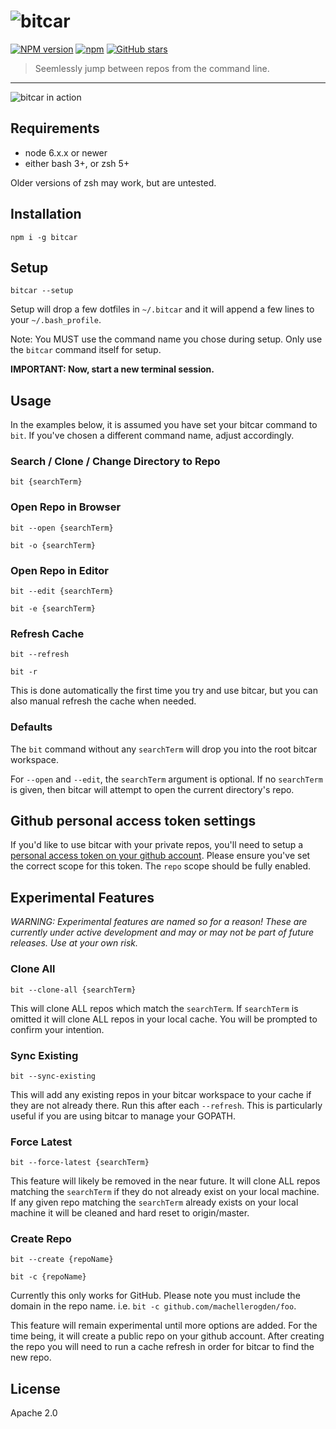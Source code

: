 # ![bitcar](https://raw.githubusercontent.com/carsdotcom/bitcar/master/resources/bitcar.png)

[![NPM version](https://img.shields.io/npm/v/bitcar.svg)]()
[![npm](https://img.shields.io/npm/dt/bitcar.svg)]()
[![GitHub stars](https://img.shields.io/github/stars/carsdotcom/bitcar.svg?style=social&label=Star)](https://github.com/carsdotcom/bitcar)

> Seemlessly jump between repos from the command line.

----

![bitcar in action](https://raw.githubusercontent.com/carsdotcom/bitcar/master/bitcar-google-demo.gif)

## Requirements

   *  node 6.x.x or newer
   *  either bash 3+, or zsh 5+

Older versions of zsh may work, but are untested.

## Installation

```
npm i -g bitcar
```

## Setup

```
bitcar --setup
```

Setup will drop a few dotfiles in `~/.bitcar` and it will append a few lines to your `~/.bash_profile`.

Note: You MUST use the command name you chose during setup. Only use the `bitcar` command itself for setup.

**IMPORTANT: Now, start a new terminal session.**

## Usage

In the examples below, it is assumed you have set your bitcar command to `bit`. If you've chosen a different command name, adjust accordingly.

### Search / Clone / Change Directory to Repo

```
bit {searchTerm}
```

### Open Repo in Browser

```
bit --open {searchTerm}
```

```
bit -o {searchTerm}
```

### Open Repo in Editor

```
bit --edit {searchTerm}
```

```
bit -e {searchTerm}
```

### Refresh Cache

```
bit --refresh
```

```
bit -r
```

This is done automatically the first time you try and use bitcar, but you can also manual refresh the cache when needed.

### Defaults

The `bit` command without any `searchTerm` will drop you into the root bitcar workspace.

For `--open` and `--edit`, the `searchTerm` argument is optional. If no `searchTerm` is given, then bitcar will attempt to open the current directory's repo.

## Github personal access token settings

If you'd like to use bitcar with your private repos, you'll need to setup a
[personal access token on your github
account](https://github.com/settings/tokens/new). Please ensure you've set the
correct scope for this token. The `repo` scope should be fully enabled.

## Experimental Features

*WARNING: Experimental features are named so for a reason! These are currently under active development and may or may not be part of future releases. Use at your own risk.*

### Clone All

```
bit --clone-all {searchTerm}
```

This will clone ALL repos which match the `searchTerm`. If `searchTerm` is omitted it will clone ALL repos in your local cache. You will be prompted to confirm your intention.

### Sync Existing

```
bit --sync-existing
```

This will add any existing repos in your bitcar workspace to your cache if they are not already there. Run this after each `--refresh`. This is particularly useful if you are using bitcar to manage your GOPATH.

### Force Latest

```
bit --force-latest {searchTerm}
```

This feature will likely be removed in the near future. It will clone ALL repos matching the `searchTerm` if they do not already exist on your local machine. If any given repo matching the `searchTerm` already exists on your local machine it will be cleaned and hard reset to origin/master.

### Create Repo

```
bit --create {repoName}
```

```
bit -c {repoName}
```

Currently this only works for GitHub. Please note you must include the domain in the repo name. i.e. `bit -c github.com/machellerogden/foo`.

This feature will remain experimental until more options are added. For the time being, it will create a public repo on your github account. After creating the repo you will need to run a cache refresh in order for bitcar to find the new repo.


## License

Apache 2.0
